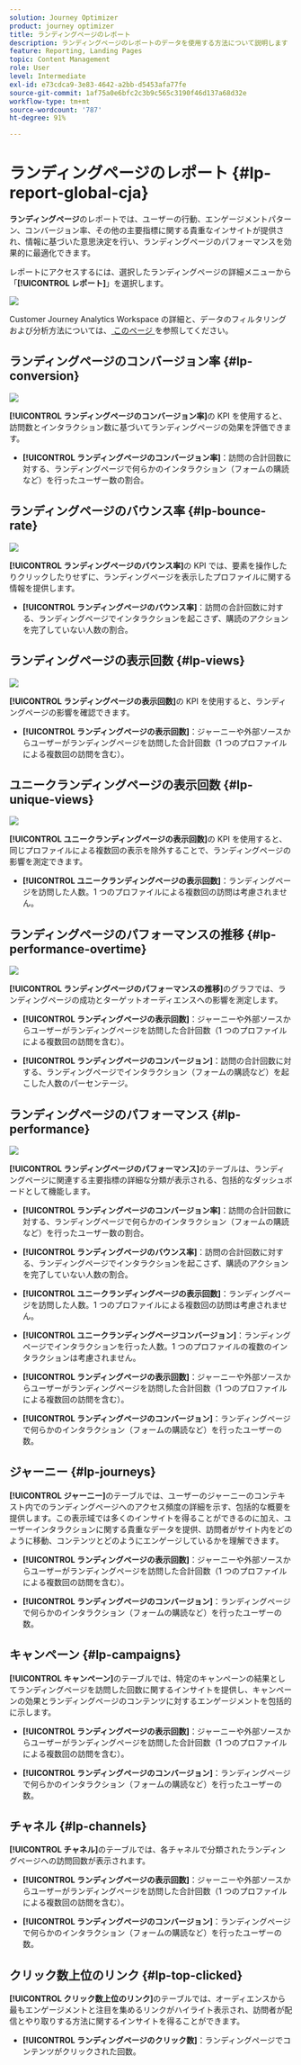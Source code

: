 ```yaml
---
solution: Journey Optimizer
product: journey optimizer
title: ランディングページのレポート
description: ランディングページのレポートのデータを使用する方法について説明します
feature: Reporting, Landing Pages
topic: Content Management
role: User
level: Intermediate
exl-id: e73cdca9-3e83-4642-a2bb-d5453afa77fe
source-git-commit: 1af75a0e6bfc2c3b9c565c3190f46d137a68d32e
workflow-type: tm+mt
source-wordcount: '787'
ht-degree: 91%

---
```


# ランディングページのレポート {#lp-report-global-cja}

**ランディングページ**&#x200B;のレポートでは、ユーザーの行動、エンゲージメントパターン、コンバージョン率、その他の主要指標に関する貴重なインサイトが提供され、情報に基づいた意思決定を行い、ランディングページのパフォーマンスを効果的に最適化できます。

レポートにアクセスするには、選択したランディングページの詳細メニューから「**[!UICONTROL レポート]**」を選択します。

![](assets/cja-lp.png)

Customer Journey Analytics Workspace の詳細と、データのフィルタリングおよび分析方法については、[ このページ ](https://experienceleague.adobe.com/ja/docs/analytics-platform/using/cja-workspace/home) を参照してください。

## ランディングページのコンバージョン率 {#lp-conversion}

![](assets/cja-lp-conversion-rate.png)

**[!UICONTROL ランディングページのコンバージョン率]**&#x200B;の KPI を使用すると、訪問数とインタラクション数に基づいてランディングページの効果を評価できます。

* **[!UICONTROL ランディングページのコンバージョン率]**：訪問の合計回数に対する、ランディングページで何らかのインタラクション（フォームの購読など）を行ったユーザー数の割合。

## ランディングページのバウンス率 {#lp-bounce-rate}

![](assets/cja-lp-bounce-rate.png)

**[!UICONTROL ランディングページのバウンス率]**&#x200B;の KPI では、要素を操作したりクリックしたりせずに、ランディングページを表示したプロファイルに関する情報を提供します。

* **[!UICONTROL ランディングページのバウンス率]**：訪問の合計回数に対する、ランディングページでインタラクションを起こさず、購読のアクションを完了していない人数の割合。

## ランディングページの表示回数 {#lp-views}

![](assets/cja-lp-views.png)

**[!UICONTROL ランディングページの表示回数]**&#x200B;の KPI を使用すると、ランディングページの影響を確認できます。

* **[!UICONTROL ランディングページの表示回数]**：ジャーニーや外部ソースからユーザーがランディングページを訪問した合計回数（1 つのプロファイルによる複数回の訪問を含む）。

## ユニークランディングページの表示回数 {#lp-unique-views}

![](assets/cja-lp-unique-views.png)

**[!UICONTROL ユニークランディングページの表示回数]**&#x200B;の KPI を使用すると、同じプロファイルによる複数回の表示を除外することで、ランディングページの影響を測定できます。

* **[!UICONTROL ユニークランディングページの表示回数]**：ランディングページを訪問した人数。1 つのプロファイルによる複数回の訪問は考慮されません。

## ランディングページのパフォーマンスの推移 {#lp-performance-overtime}

![](assets/cja-lp-performance-overtime.png)

**[!UICONTROL ランディングページのパフォーマンスの推移]**&#x200B;のグラフでは、ランディングページの成功とターゲットオーディエンスへの影響を測定します。

* **[!UICONTROL ランディングページの表示回数]**：ジャーニーや外部ソースからユーザーがランディングページを訪問した合計回数（1 つのプロファイルによる複数回の訪問を含む）。

* **[!UICONTROL ランディングページのコンバージョン]**：訪問の合計回数に対する、ランディングページでインタラクション（フォームの購読など）を起こした人数のパーセンテージ。

## ランディングページのパフォーマンス {#lp-performance}

![](assets/cja-lp-performance.png)

**[!UICONTROL ランディングページのパフォーマンス]**&#x200B;のテーブルは、ランディングページに関連する主要指標の詳細な分類が表示される、包括的なダッシュボードとして機能します。

* **[!UICONTROL ランディングページのコンバージョン率]**：訪問の合計回数に対する、ランディングページで何らかのインタラクション（フォームの購読など）を行ったユーザー数の割合。

* **[!UICONTROL ランディングページのバウンス率]**：訪問の合計回数に対する、ランディングページでインタラクションを起こさず、購読のアクションを完了していない人数の割合。

* **[!UICONTROL ユニークランディングページの表示回数]**：ランディングページを訪問した人数。1 つのプロファイルによる複数回の訪問は考慮されません。

* **[!UICONTROL ユニークランディングページコンバージョン]**：ランディングページでインタラクションを行った人数。1 つのプロファイルの複数のインタラクションは考慮されません。

* **[!UICONTROL ランディングページの表示回数]**：ジャーニーや外部ソースからユーザーがランディングページを訪問した合計回数（1 つのプロファイルによる複数回の訪問を含む）。

* **[!UICONTROL ランディングページのコンバージョン]**：ランディングページで何らかのインタラクション（フォームの購読など）を行ったユーザーの数。

## ジャーニー {#lp-journeys}

**[!UICONTROL ジャーニー]**&#x200B;のテーブルでは、ユーザーのジャーニーのコンテキスト内でのランディングページへのアクセス頻度の詳細を示す、包括的な概要を提供します。この表示域では多くのインサイトを得ることができるのに加え、ユーザーインタラクションに関する貴重なデータを提供、訪問者がサイト内をどのように移動、コンテンツとどのようにエンゲージしているかを理解できます。

* **[!UICONTROL ランディングページの表示回数]**：ジャーニーや外部ソースからユーザーがランディングページを訪問した合計回数（1 つのプロファイルによる複数回の訪問を含む）。

* **[!UICONTROL ランディングページのコンバージョン]**：ランディングページで何らかのインタラクション（フォームの購読など）を行ったユーザーの数。

## キャンペーン {#lp-campaigns}

**[!UICONTROL キャンペーン]**&#x200B;のテーブルでは、特定のキャンペーンの結果としてランディングページを訪問した回数に関するインサイトを提供し、キャンペーンの効果とランディングページのコンテンツに対するエンゲージメントを包括的に示します。

* **[!UICONTROL ランディングページの表示回数]**：ジャーニーや外部ソースからユーザーがランディングページを訪問した合計回数（1 つのプロファイルによる複数回の訪問を含む）。

* **[!UICONTROL ランディングページのコンバージョン]**：ランディングページで何らかのインタラクション（フォームの購読など）を行ったユーザーの数。

## チャネル {#lp-channels}

**[!UICONTROL チャネル]**&#x200B;のテーブルでは、各チャネルで分類されたランディングページへの訪問回数が表示されます。

* **[!UICONTROL ランディングページの表示回数]**：ジャーニーや外部ソースからユーザーがランディングページを訪問した合計回数（1 つのプロファイルによる複数回の訪問を含む）。

* **[!UICONTROL ランディングページのコンバージョン]**：ランディングページで何らかのインタラクション（フォームの購読など）を行ったユーザーの数。

## クリック数上位のリンク {#lp-top-clicked}

**[!UICONTROL クリック数上位のリンク]**&#x200B;のテーブルでは、オーディエンスから最もエンゲージメントと注目を集めるリンクがハイライト表示され、訪問者が配信とやり取りする方法に関するインサイトを得ることができます。

* **[!UICONTROL ランディングページのクリック数]**：ランディングページでコンテンツがクリックされた回数。
